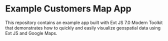 # Example Customers Map App 

This repository contains an example app built with Ext JS 7.0 Modern Toolkit that demonstrates 
how to quickly and easily visualize geospatial data using Ext JS and Google Maps.
